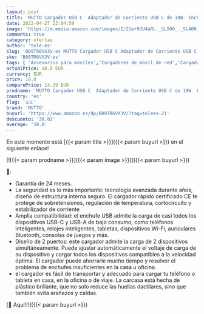 ```yaml
---
layout: post
title: 'MUTTO Cargador USB C  Adaptador de Corriente USB C de 10W  Enchufe Carga Rápida con Tipo C y A  Cargador Rápido Compatible con iPhone 13/12/11/Pro Max/XS/XR/X/8/Plus/SE 2020/mini  Samsung S21 y Más'
date: 2022-04-27 23:04:59
image: 'https://m.media-amazon.com/images/I/21e+9JU4aRL._SL500_._SL400_.jpg'
comments: true
category: ofertas
author: 'tole.es'
slug: 'B09TR6VX3V-es MUTTO Cargador USB C Adaptador de Corriente USB C de 10W...'
sku: 'B09TR6VX3V-es'
tags: [ 'Accesorios para móviles','Cargadores de móvil de red','Cargadores para móviles','Comunicación móvil y accesorios','Electrónica','iphone','mutto','🇪🇸', ]
actualPrice: 10.0 EUR
currency: EUR
price: 10.0
comparePrice: 14.29 EUR
prodname: 'MUTTO Cargador USB C  Adaptador de Corriente USB C de 10W  Enchufe Carga Rápida con Tipo C y A  Cargador Rápido Compatible con iPhone 13/12/11/Pro Max/XS/XR/X/8/Plus/SE 2020/mini  Samsung S21 y Más'
country: 'es'
flag: '🇪🇸'
brand: 'MUTTO'
buyurl: 'https://www.amazon.es/dp/B09TR6VX3V/?tag=tolees-21'
descuento: '30.02'
average: '10.0'
---
```


En este momento está [{{< param title >}}]({{< param buyurl >}}) en el siguiente enlace!

[![{{< param prodname >}}]({{< param image >}})]({{< param buyurl >}})

🔎:

- Garantía de 24 meses.
- La seguridad es lo más importante: tecnología avanzada durante años, diseño de estructura interna seguro. El cargador rápido certificado CE te protege de sobretensiones, regulación de temperatura, cortocircuito y estabilizador de corriente
- Amplia compatibilidad: el enchufe USB admite la carga de casi todos los dispositivos USB-C y USB-A de bajo consumo, como teléfonos inteligentes, relojes inteligentes, tabletas, dispositivos Wi-Fi, auriculares Bluetooth, consolas de juegos y más.
- Diseño de 2 puertos: este cargador admite la carga de 2 dispositivos simultáneamente. Puede ajustar automáticamente el voltaje de carga de su dispositivo y cargar todos los dispositivos compatibles a la velocidad óptima. El cargador puede ahorrarle mucho tiempo y resolver el problema de enchufes insuficientes en la casa u oficina.
- el cargador es fácil de transportar y adecuado para cargar tu teléfono o tableta en casa, en la oficina o de viaje. La carcasa está hecha de plástico brillante, que no solo reduce las huellas dactilares, sino que también evita arañazos y caídas.

[🛒 Aquí!!!]({{< param buyurl >}})
